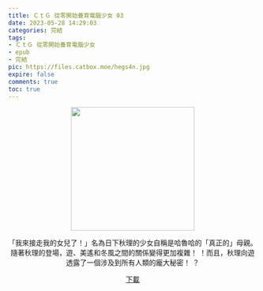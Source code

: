 ```yaml
---
title: ＣｔＧ 從零開始養育電腦少女 03
date: 2023-05-28 14:29:03
categories: 完結
tags:
- ＣｔＧ 從零開始養育電腦少女
- epub
- 完結
pic: https://files.catbox.moe/hegs4n.jpg
expire: false
comments: true
toc: true
---
```


<div style="text-align:center" class="kratos-post-content">

<img width="250px" src="https://files.catbox.moe/hegs4n.jpg">

<p>
「我來接走我的女兒了！」名為日下秋理的少女自稱是哈魯哈的「真正的」母親。隨著秋理的登場，遊、美遙和冬風之間的關係變得更加複雜！ ！而且，秋理向遊透露了一個涉及到所有人類的龐大秘密！ ？
</p>

<p>
<a href="https://epubdatabase.azurewebsites.net/EBOOKS/EPUB/完結/ＣｔＧ 從零開始養育電腦少女/ＣｔＧ-從零開始養育電腦少女 03.epub?download=1">下載</a>
</p>

</div>